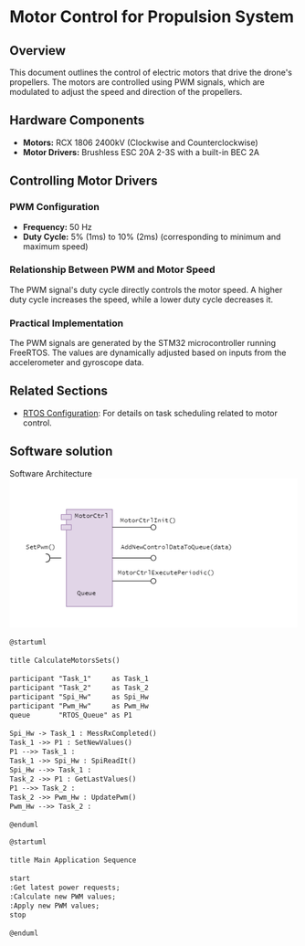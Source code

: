 # Motor Control for Propulsion System

## Overview
This document outlines the control of electric motors that drive the drone's propellers. The motors are controlled using PWM signals, which are modulated to adjust the speed and direction of the propellers.

## Hardware Components
- **Motors:** RCX 1806 2400kV (Clockwise and Counterclockwise)
- **Motor Drivers:** Brushless ESC 20A 2-3S with a built-in BEC 2A

## Controlling Motor Drivers

### PWM Configuration
- **Frequency:** 50 Hz
- **Duty Cycle:** 5% (1ms) to 10% (2ms) (corresponding to minimum and maximum speed)

### Relationship Between PWM and Motor Speed
The PWM signal's duty cycle directly controls the motor speed. A higher duty cycle increases the speed, while a lower duty cycle decreases it.

### Practical Implementation
The PWM signals are generated by the STM32 microcontroller running FreeRTOS. The values are dynamically adjusted based on inputs from the accelerometer and gyroscope data.

## Related Sections
- [RTOS Configuration](rtos.md): For details on task scheduling related to motor control.

## Software solution

Software Architecture  
![Alt text](images/MotorCtrlArchitecture.drawio.png)

```puml
@startuml

title CalculateMotorsSets()

participant "Task_1"     as Task_1
participant "Task_2"     as Task_2
participant "Spi_Hw"     as Spi_Hw
participant "Pwm_Hw"     as Pwm_Hw
queue       "RTOS_Queue" as P1

Spi_Hw -> Task_1 : MessRxCompleted()
Task_1 ->> P1 : SetNewValues()
P1 -->> Task_1 : 
Task_1 ->> Spi_Hw : SpiReadIt()
Spi_Hw -->> Task_1 : 
Task_2 ->> P1 : GetLastValues()
P1 -->> Task_2 : 
Task_2 ->> Pwm_Hw : UpdatePwm()
Pwm_Hw -->> Task_2 :

@enduml
```

```puml
@startuml

title Main Application Sequence  

start
:Get latest power requests;
:Calculate new PWM values;
:Apply new PWM values;
stop

@enduml
```